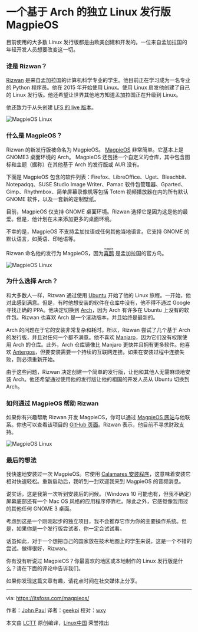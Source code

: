一个基于 Arch 的独立 Linux 发行版 MagpieOS
======

目前使用的大多数 Linux 发行版都是由欧美创建和开发的。一位来自孟加拉国的年轻开发人员想要改变这一切。

### 谁是 Rizwan？

[Rizwan][1] 是来自孟加拉国的计算机科学专业的学生。他目前正在学习成为一名专业的 Python 程序员。他在 2015 年开始使用 Linux。使用 Linux 启发他创建了自己的 Linux 发行版。他还希望让世界其他地方知道孟加拉国正在升级到 Linux。

他还致力于从头创建 [LFS 的 live 版本][2]。

![MagpieOS Linux][3]

### 什么是 MagpieOS？

Rizwan 的新发行版被命名为 MagpieOS。 [MagpieOS][4] 非常简单。它基本上是 GNOME3 桌面环境的 Arch。 MagpieOS 还包括一个自定义的仓库，其中包含图标和主题（据称）在其他基于 Arch 的发行版或 AUR 没有。

下面是 MagpieOS 包含的软件列表：Firefox、LibreOffice、Uget、Bleachbit、Notepadqq、SUSE Studio Image Writer、Pamac 软件包管理器、Gparted、Gimp、Rhythmbox、简单屏幕录像机等包括 Totem 视频播放器在内的所有默认 GNOME 软件，以及一套新的定制壁纸。

目前，MagpieOS 仅支持 GNOME 桌面环境。Rizwan 选择它是因为这是他的最爱。但是，他计划在未来添加更多的桌面环境。

不幸的是，MagpieOS 不支持孟加拉语或任何其他当地语言。它支持 GNOME 的默认语言，如英语、印地语等。

Rizwan 命名他的发行为 MagpieOS，因为<ruby>[喜鹊][5]<rt>magpie</rt></ruby> 是孟加拉国的官方鸟。

![MagpieOS Linux][6]

### 为什么选择 Arch？

和大多数人一样，Rizwan 通过使用 [Ubuntu][7] 开始了他的 Linux 旅程。一开始，他对此感到满意。但是，有时他想安装的软件在仓库中没有，他不得不通过 Google 寻找正确的 PPA。他决定切换到 [Arch][8]，因为 Arch 有许多在 Ubuntu 上没有的软件包。Rizwan 也喜欢 Arch 是一个滚动版本，并且始终是最新的。

Arch 的问题在于它的安装非常复杂和耗时。所以，Rizwan 尝试了几个基于 Arch 的发行版，并且对任何一个都不满意。他不喜欢 [Manjaro][9]，因为它们没有权限使用 Arch 的仓库。此外，Arch 仓库镜像比 Manjaro 更快并且拥有更多软件。他喜欢 [Antergos][10]，但要安装需要一个持续的互联网连接。如果在安装过程中连接失败，则必须重新开始。

由于这些问题，Rizwan 决定创建一个简单的发行版，让他和其他人无需麻烦地安装 Arch。他还希望通过使用他的发行版让他的祖国的开发人员从 Ubuntu 切换到 Arch。

### 如何通过 MagpieOS 帮助 Rizwan

如果你有兴趣帮助 Rizwan 开发 MagpieOS，你可以通过 [MagpieOS 网站][4]与他联系。你也可以查看该项目的 [GitHub 页面][11]。Rizwan 表示，他目前不寻求财政支持。

![MagpieOS Linux][12]

### 最后的想法

我快速地安装过一次 MagpieOS。它使用 [Calamares 安装程序][13]，这意味着安装它相对快速轻松。重新启动后，我听到一封欢迎我来到 MagpieOS 的音频消息。

说实话，这是我第一次听到安装后的问候。（Windows 10 可能也有，但我不确定）屏幕底部还有一个 Mac OS 风格的应用程序停靠栏。除此之外，它感觉像我用过的其他任何 GNOME 3 桌面。

考虑到这是一个刚刚起步的独立项目，我不会推荐它作为你的主要操作系统。但是，如果你是一个发行版尝试者，你一定会试试看。

话虽如此，对于一个想把自己的国家放在技术地图上的学生来说，这是一个不错的尝试。做得很好，Rizwan。

你有没有听说过 MagpieOS？你最喜欢的地区或本地制作的 Linux 发行版是什么？请在下面的评论中告诉我们。

如果你发现这篇文章有趣，请花点时间在社交媒体上分享。

--------------------------------------------------------------------------------

via: https://itsfoss.com/magpieos/

作者：[John Paul][a]
译者：[geekpi](https://github.com/geekpi)
校对：[wxy](https://github.com/wxy)

本文由 [LCTT](https://github.com/LCTT/TranslateProject) 原创编译，[Linux中国](https://linux.cn/) 荣誉推出

[a]: https://itsfoss.com/author/john/
[1]:https://twitter.com/Linux_Saikat
[2]:https://itsfoss.com/linux-from-scratch-live-cd/
[3]:https://itsfoss.com/wp-content/uploads/2018/01/magpieos1.jpg
[4]:http://www.magpieos.net
[5]:https://en.wikipedia.org/wiki/Magpie
[6]:https://itsfoss.com/wp-content/uploads/2018/01/magpieos2.jpg
[7]:https://www.ubuntu.com
[8]:https://www.archlinux.org
[9]:http://manjaro.org
[10]:https://antergos.com
[11]:https://github.com/Rizwan-Hasan/MagpieOS
[12]:https://itsfoss.com/wp-content/uploads/2018/01/magpieos3.png
[13]:https://calamares.io

